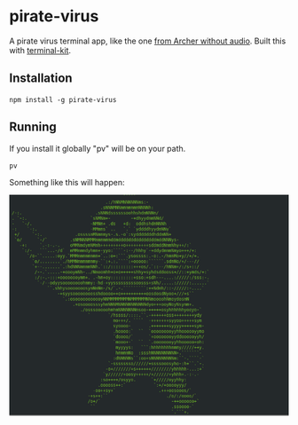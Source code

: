 # pirate-virus

A pirate virus terminal app, like the one [from Archer without audio](https://www.youtube.com/watch?v=dzzqFFKwOik). Built this with [terminal-kit](https://github.com/cronvel/terminal-kit).


## Installation

```
npm install -g pirate-virus

```

## Running

If you install it globally "pv" will be on your path.

```
pv
```

Something like this will happen:

![pirate virus screenshot](./pirate-virus.png)
